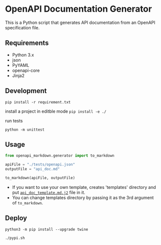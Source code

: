 # OpenAPI Documentation Generator

This is a Python script that generates API documentation from an OpenAPI specification file.

## Requirements

- Python 3.x
- json
- PyYAML
- openapi-core
- Jinja2

## Development

`pip install -r requirement.txt`

install a project in editble mode
`pip install -e ./`

run tests

`python -m unittest`

## Usage

```python
from openapi_markdown.generator import to_markdown

apiFile = "./tests/openapi.json"
outputFile = "api_doc.md"

to_markdown(apiFile, outputFile)
```

- If you want to use your own template, creates 'templates' directory and put [`api_doc_template.md.j2`](src/openapi_markdown/templates/api_doc_template.md.j2) file in it.
- You can change templates directory by passing it as the 3rd argument of `to_markdown`.


## Deploy

```
python3 -m pip install --upgrade twine
```

```
./pypi.sh
```
